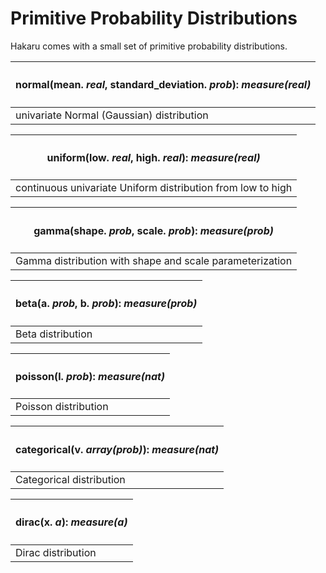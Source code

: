 # Primitive Probability Distributions

Hakaru comes with a small set of primitive probability
distributions.

|<h4>normal(mean. *real*, standard_deviation. *prob*): *measure(real)* </h4> |
|----------------------------------------------------------------------------|
| univariate Normal (Gaussian) distribution                                  |

|<h4>uniform(low. *real*, high. *real*): *measure(real)* </h4>               |
|--------------------------------------------------------------------------- |
| continuous univariate Uniform distribution from low to high                |

|<h4>gamma(shape. *prob*, scale. *prob*): *measure(prob)* </h4>              |
|--------------------------------------------------------------------------- |
| Gamma distribution with shape and scale parameterization                   |

|<h4>beta(a. *prob*, b. *prob*): *measure(prob)* </h4>                       |
|--------------------------------------------------------------------------- |
| Beta distribution                                                          |

|<h4>poisson(l. *prob*): *measure(nat)* </h4>                                |
|--------------------------------------------------------------------------- |
| Poisson distribution                                                       |

|<h4>categorical(v. *array(prob)*): *measure(nat)* </h4>                     |
|--------------------------------------------------------------------------- |
| Categorical distribution                                                   |

|<h4>dirac(x. *a*): *measure(a)* </h4>                                       |
|--------------------------------------------------------------------------- |
| Dirac distribution                                                         |

